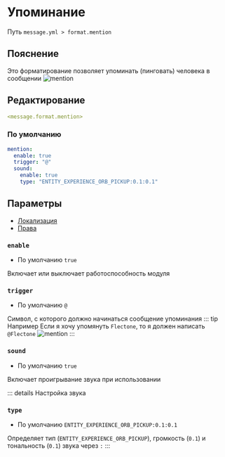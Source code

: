 # Упоминание
Путь `message.yml > format.mention`

## Пояснение
Это форматирование позволяет упоминать (пинговать) человека в сообщении
![mention](/mention.png)

## Редактирование
```yaml
<message.format.mention>
```

### По умолчанию
```yaml
mention:
  enable: true
  trigger: "@"
  sound:
    enable: true
    type: "ENTITY_EXPERIENCE_ORB_PICKUP:0.1:0.1"
```

## Параметры

- [Локализация](/ru/localizations/ru_ru/message/format/mention/)
- [Права](/ru/permission/message/format/mention/)

### `enable`
- По умолчанию `true`

Включает или выключает работоспособность модуля

### `trigger`
- По умолчанию `@`

Символ, с которого должно начинаться сообщение упоминания
::: tip Например
Если я хочу упомянуть `Flectone`, то я должен написать `@Flectone`
![mention](/mention.png)
:::
### `sound`
- По умолчанию `true`

Включает проигрывание звука при использовании

::: details Настройка звука
### `type`
- По умолчанию `ENTITY_EXPERIENCE_ORB_PICKUP:0.1:0.1`

Определяет тип (`ENTITY_EXPERIENCE_ORB_PICKUP`), громкость (`0.1`) и тональность (`0.1`) звука через `:`
:::